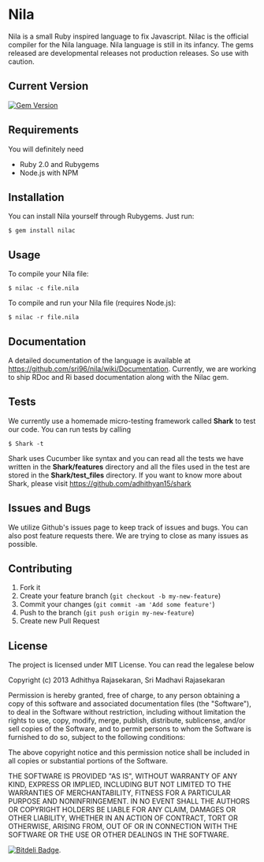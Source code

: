 # Nila

Nila is a small Ruby inspired language to fix Javascript. Nilac is the official compiler for the Nila language. Nila language is
still in its infancy. The gems released are developmental releases not production releases. So use with caution.

## Current Version

[![Gem Version](https://badge.fury.io/rb/nilac.png)](http://badge.fury.io/rb/nilac)

## Requirements

You will definitely need

* Ruby 2.0 and Rubygems
* Node.js with NPM 

## Installation

You can install Nila yourself through Rubygems. Just run:

    $ gem install nilac

## Usage

To compile your Nila file:

	$ nilac -c file.nila

To compile and run your Nila file (requires Node.js):

	$ nilac -r file.nila

## Documentation

A detailed documentation of the language is available at https://github.com/sri96/nila/wiki/Documentation. Currently, we are working to ship RDoc and Ri based documentation along with the Nilac gem.  

## Tests

We currently use a homemade micro-testing framework called **Shark** to test our code. You can run tests by calling

    $ Shark -t

Shark uses Cucumber like syntax and you can read all the tests we have written in the **Shark/features** directory and all the files used in the test are stored in the **Shark/test_files** directory. If you want to know more about Shark, please visit https://github.com/adhithyan15/shark  

## Issues and Bugs

We utilize Github's issues page to keep track of issues and bugs. You can also post feature requests there. We are trying to close as many issues as possible.

## Contributing

1. Fork it
2. Create your feature branch (`git checkout -b my-new-feature`)
3. Commit your changes (`git commit -am 'Add some feature'`)
4. Push to the branch (`git push origin my-new-feature`)
5. Create new Pull Request

## License

The project is licensed under MIT License. You can read the legalese below

Copyright (c) 2013 Adhithya Rajasekaran, Sri Madhavi Rajasekaran

Permission is hereby granted, free of charge, to any person obtaining a copy of this software and associated documentation files (the "Software"), to deal in the Software without restriction, including without limitation the rights to use, copy, modify, merge, publish, distribute, sublicense, and/or sell copies of the Software, and to permit persons to whom the Software is furnished to do so, subject to the following conditions:

The above copyright notice and this permission notice shall be included in all copies or substantial portions of the Software.

THE SOFTWARE IS PROVIDED "AS IS", WITHOUT WARRANTY OF ANY KIND, EXPRESS OR IMPLIED, INCLUDING BUT NOT LIMITED TO THE WARRANTIES OF MERCHANTABILITY, FITNESS FOR A PARTICULAR PURPOSE AND NONINFRINGEMENT. IN NO EVENT SHALL THE AUTHORS OR COPYRIGHT HOLDERS BE LIABLE FOR ANY CLAIM, DAMAGES OR OTHER LIABILITY, WHETHER IN AN ACTION OF CONTRACT, TORT OR OTHERWISE, ARISING FROM, OUT OF OR IN CONNECTION WITH THE SOFTWARE OR THE USE OR OTHER DEALINGS IN THE SOFTWARE.

[![Bitdeli Badge](https://d2weczhvl823v0.cloudfront.net/adhithyan15/nila/trend.png)](https://bitdeli.com/free "Bitdeli Badge").
